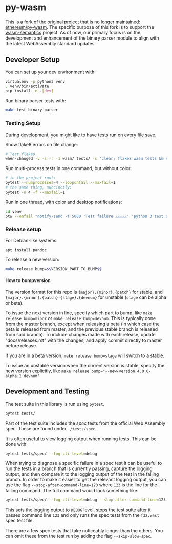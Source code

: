 # py-wasm

This is a fork of the original project that is no longer maintained: [ethereum/py-wasm](https://github.com/ethereum/py-wasm).
The specific purpose of this fork is to support the [wasm-semantics](https://github.com/runtimeverification/wasm-semantics) project. As of now, our primary focus is on the development and enhancement of the binary parser module to align with the latest WebAssembly standard updates.

## Developer Setup

You can set up your dev environment with:

```sh
virtualenv -p python3 venv
. venv/bin/activate
pip install -e .[dev]
```

Run binary parser tests with:

```sh
make test-binary-parser
```

### Testing Setup

During development, you might like to have tests run on every file save.

Show flake8 errors on file change:

```sh
# Test flake8
when-changed -v -s -r -1 wasm/ tests/ -c "clear; flake8 wasm tests && echo 'flake8 success' || echo 'error'"
```

Run multi-process tests in one command, but without color:

```sh
# in the project root:
pytest --numprocesses=4 --looponfail --maxfail=1
# the same thing, succinctly:
pytest -n 4 -f --maxfail=1
```

Run in one thread, with color and desktop notifications:

```sh
cd venv
ptw --onfail "notify-send -t 5000 'Test failure ⚠⚠⚠⚠⚠' 'python 3 test on py-wasm failed'" ../tests ../wasm
```

### Release setup

For Debian-like systems:
```
apt install pandoc
```

To release a new version:

```sh
make release bump=$$VERSION_PART_TO_BUMP$$
```

#### How to bumpversion

The version format for this repo is `{major}.{minor}.{patch}` for stable, and
`{major}.{minor}.{patch}-{stage}.{devnum}` for unstable (`stage` can be alpha or beta).

To issue the next version in line, specify which part to bump,
like `make release bump=minor` or `make release bump=devnum`. This is typically done from the
master branch, except when releasing a beta (in which case the beta is released from master,
and the previous stable branch is released from said branch). To include changes made with each
release, update "docs/releases.rst" with the changes, and apply commit directly to master 
before release.

If you are in a beta version, `make release bump=stage` will switch to a stable.

To issue an unstable version when the current version is stable, specify the
new version explicitly, like `make release bump="--new-version 4.0.0-alpha.1 devnum"`


## Development and Testing

The test suite in this library is run using `pytest`.

```sh
pytest tests/
```

Part of the test suite includes the *spec* tests from the official Web Assembly
spec.  These are found under `./tests/spec`.

It is often useful to view logging output when running tests.  This can be done with:

```sh
pytest tests/spec/ --log-cli-level=debug
```

When trying to diagnose a specific failure in a spec test it can be useful to
run the tests in a branch that is currently passing, capture the logging
output, and then compare it to the logging output of the test in the failing
branch.  In order to make it easier to get the relevant logging output, you can
use the flag `--stop-after-command-line=123` where `123` is the line for the
failing command.  The full command would look something like:

```sh
pytest tests/spec/ --log-cli-level=debug --stop-after-command-line=123 -k f32.wast
```

This sets the logging output to `DEBUG` level, stops the test suite after it
passes command line `123` and only runs the spec tests from the `f32.wast` spec
test file.

There are a few spec tests that take noticeably longer than the others.  You
can omit these from the test run by adding the flag `--skip-slow-spec`.
